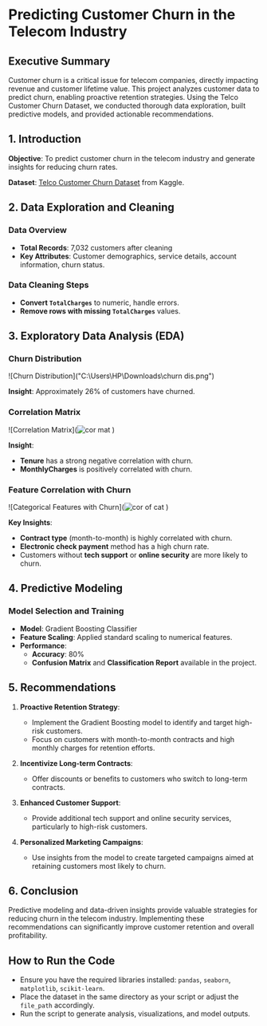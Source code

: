 # Predicting Customer Churn in the Telecom Industry

## Executive Summary
Customer churn is a critical issue for telecom companies, directly impacting revenue and customer lifetime value. This project analyzes customer data to predict churn, enabling proactive retention strategies. Using the Telco Customer Churn Dataset, we conducted thorough data exploration, built predictive models, and provided actionable recommendations.

## 1. Introduction
**Objective**: To predict customer churn in the telecom industry and generate insights for reducing churn rates.

**Dataset**: [Telco Customer Churn Dataset](https://www.kaggle.com/blastchar/telco-customer-churn) from Kaggle.

## 2. Data Exploration and Cleaning
### Data Overview
- **Total Records**: 7,032 customers after cleaning
- **Key Attributes**: Customer demographics, service details, account information, churn status.

### Data Cleaning Steps
- **Convert `TotalCharges`** to numeric, handle errors.
- **Remove rows with missing `TotalCharges`** values.

## 3. Exploratory Data Analysis (EDA)
### Churn Distribution
![Churn Distribution]("C:\Users\HP\Downloads\churn dis.png")

**Insight**: Approximately 26% of customers have churned.

### Correlation Matrix
![Correlation Matrix](![cor mat](https://github.com/user-attachments/assets/f83691ec-5af1-4b6f-91d6-d97988d32121)
)

**Insight**: 
- **Tenure** has a strong negative correlation with churn.
- **MonthlyCharges** is positively correlated with churn.

### Feature Correlation with Churn
![Categorical Features with Churn](![cor of cat](https://github.com/user-attachments/assets/fbe9d792-f881-4b75-a871-761f8df48ba1)
)

**Key Insights**:
- **Contract type** (month-to-month) is highly correlated with churn.
- **Electronic check payment** method has a high churn rate.
- Customers without **tech support** or **online security** are more likely to churn.

## 4. Predictive Modeling
### Model Selection and Training
- **Model**: Gradient Boosting Classifier
- **Feature Scaling**: Applied standard scaling to numerical features.
- **Performance**: 
  - **Accuracy**: 80%
  - **Confusion Matrix** and **Classification Report** available in the project.

## 5. Recommendations
1. **Proactive Retention Strategy**:
   - Implement the Gradient Boosting model to identify and target high-risk customers.
   - Focus on customers with month-to-month contracts and high monthly charges for retention efforts.

2. **Incentivize Long-term Contracts**:
   - Offer discounts or benefits to customers who switch to long-term contracts.

3. **Enhanced Customer Support**:
   - Provide additional tech support and online security services, particularly to high-risk customers.

4. **Personalized Marketing Campaigns**:
   - Use insights from the model to create targeted campaigns aimed at retaining customers most likely to churn.

## 6. Conclusion
Predictive modeling and data-driven insights provide valuable strategies for reducing churn in the telecom industry. Implementing these recommendations can significantly improve customer retention and overall profitability.

## How to Run the Code
- Ensure you have the required libraries installed: `pandas`, `seaborn`, `matplotlib`, `scikit-learn`.
- Place the dataset in the same directory as your script or adjust the `file_path` accordingly.
- Run the script to generate analysis, visualizations, and model outputs.
